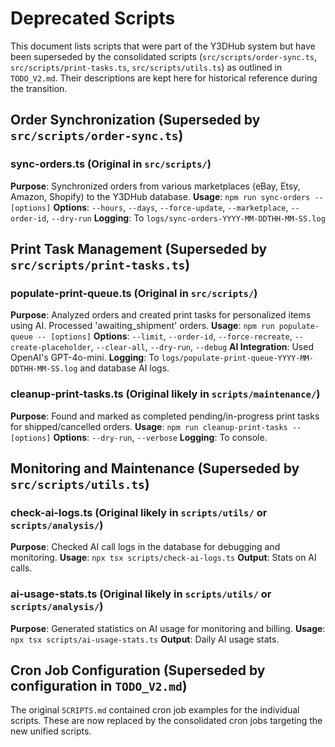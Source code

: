 # Deprecated Scripts

This document lists scripts that were part of the Y3DHub system but have been superseded by the consolidated scripts (`src/scripts/order-sync.ts`, `src/scripts/print-tasks.ts`, `src/scripts/utils.ts`) as outlined in `TODO_V2.md`. Their descriptions are kept here for historical reference during the transition.

## Order Synchronization (Superseded by `src/scripts/order-sync.ts`)

### sync-orders.ts (Original in `src/scripts/`)

**Purpose**: Synchronized orders from various marketplaces (eBay, Etsy, Amazon, Shopify) to the Y3DHub database.
**Usage**: `npm run sync-orders -- [options]`
**Options**: `--hours`, `--days`, `--force-update`, `--marketplace`, `--order-id`, `--dry-run`
**Logging**: To `logs/sync-orders-YYYY-MM-DDTHH-MM-SS.log`

## Print Task Management (Superseded by `src/scripts/print-tasks.ts`)

### populate-print-queue.ts (Original in `src/scripts/`)

**Purpose**: Analyzed orders and created print tasks for personalized items using AI. Processed 'awaiting_shipment' orders.
**Usage**: `npm run populate-queue -- [options]`
**Options**: `--limit`, `--order-id`, `--force-recreate`, `--create-placeholder`, `--clear-all`, `--dry-run`, `--debug`
**AI Integration**: Used OpenAI's GPT-4o-mini.
**Logging**: To `logs/populate-print-queue-YYYY-MM-DDTHH-MM-SS.log` and database AI logs.

### cleanup-print-tasks.ts (Original likely in `scripts/maintenance/`)

**Purpose**: Found and marked as completed pending/in-progress print tasks for shipped/cancelled orders.
**Usage**: `npm run cleanup-print-tasks -- [options]`
**Options**: `--dry-run`, `--verbose`
**Logging**: To console.

## Monitoring and Maintenance (Superseded by `src/scripts/utils.ts`)

### check-ai-logs.ts (Original likely in `scripts/utils/` or `scripts/analysis/`)

**Purpose**: Checked AI call logs in the database for debugging and monitoring.
**Usage**: `npx tsx scripts/check-ai-logs.ts`
**Output**: Stats on AI calls.

### ai-usage-stats.ts (Original likely in `scripts/utils/` or `scripts/analysis/`)

**Purpose**: Generated statistics on AI usage for monitoring and billing.
**Usage**: `npx tsx scripts/ai-usage-stats.ts`
**Output**: Daily AI usage stats.

## Cron Job Configuration (Superseded by configuration in `TODO_V2.md`)

The original `SCRIPTS.md` contained cron job examples for the individual scripts. These are now replaced by the consolidated cron jobs targeting the new unified scripts.
